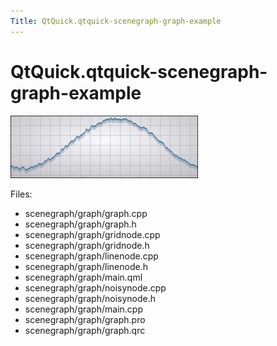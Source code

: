```yaml
---
Title: QtQuick.qtquick-scenegraph-graph-example
---
```


# QtQuick.qtquick-scenegraph-graph-example

<span class="subtitle"></span>
<!-- $$$scenegraph/graph-description -->
<p class="centerAlign"><img src="../../../media/graph-example.jpg" alt="" /></p><p>Files:</p>
<ul>
<li>scenegraph/graph/graph.cpp</li>
<li>scenegraph/graph/graph.h</li>
<li>scenegraph/graph/gridnode.cpp</li>
<li>scenegraph/graph/gridnode.h</li>
<li>scenegraph/graph/linenode.cpp</li>
<li>scenegraph/graph/linenode.h</li>
<li>scenegraph/graph/main.qml</li>
<li>scenegraph/graph/noisynode.cpp</li>
<li>scenegraph/graph/noisynode.h</li>
<li>scenegraph/graph/main.cpp</li>
<li>scenegraph/graph/graph.pro</li>
<li>scenegraph/graph/graph.qrc</li>
</ul>
<!-- @@@scenegraph/graph -->
